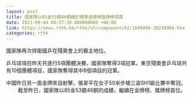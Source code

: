 ```yaml
---
layout: post
title: 國家隊以85金53銀46銅續於殘奧金牌榜獎牌榜局首
date: 2021-09-04 00:57:36.000000000 +08:00
link: https://news.rthk.hk/rthk/ch/component/k2/1609008-20210904.htm
categories: rthk
---
```


國家隊再次捍衛國乒在殘奧會上的霸主地位。

乒乓球項目昨天共進行5項團體決賽，國家隊奪得3項冠軍。東京殘奧會乒乓球共有10個團體項目，國家隊奪得其中8個項目的冠軍。

中國昨日另一面金牌來自射擊，張翠平在女子50米步槍三姿SH1級比賽中奪冠。
　　
截至昨日，國家隊以85金53銀46銅的成績，繼續在金牌榜、獎牌榜首位。
